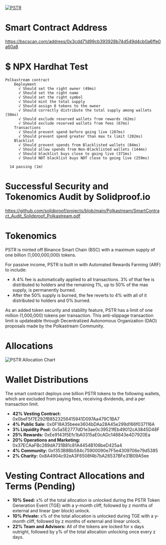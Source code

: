 [![PSTR](https://user-images.githubusercontent.com/91648013/221707835-cf4e7df9-513b-4efe-87bc-918af7aaf73f.png)](https://youtu.be/bEgEipxV24c)

# Smart Contract Address
https://bscscan.com/address/0x3cdd71d99cb393928b74d549d4cb0a6ffe0a60a8

# $ NPX Hardhat Test

```
Polkastream contract
    Deployment
      √ Should set the right owner (49ms)
      √ Should set the right name
      √ Should set the right symbol
      √ Should mint the total supply
      √ Should assign 0 tokens to the owner
      √ Should correctly distribute the total supply among wallets (50ms)
      √ Should exclude reserved wallets from rewards (62ms)
      √ Should exclude reserved wallets from fees (67ms)
    Transactions
      √ Should prevent spend before going live (207ms)
      √ Should prevent spend greater than max tx limit (202ms)
    Blacklist
      √ Should prevent spends from Blacklisted wallets (84ms)
      √ Should allow spends from Non-Blacklisted wallets (144ms)
      √ Should blacklist buys close to going live (371ms)
      √ Should NOT blacklist buys NOT close to going live (259ms)

  14 passing (1m)
```
# Successful Security and Tokenomics Audit by Solidproof.io
https://github.com/solidproof/projects/blob/main/Polkastream/SmartContract_Audit_Solidproof_Polkastream.pdf

# Tokenomics
PSTR is minted off Binance Smart Chain (BSC) with a maximum supply of one billion (1,000,000,000) tokens. 

For passive income, PSTR is built in with Automated Rewards Farming (ARF) to include:

- A 4% fee is automatically applied to all transactions. 3% of that fee is distributed to holders and the remaining 1%, up to 50% of the max supply, is permanently burned.
- After the 50% supply is burned, the fee reverts to 4% with all of it distributed to holders and 0% burned. 

As an added token security and stability feature, PSTR has a limit of one million (1,000,000) tokens per transaction. This anti-slippage transaction limit is updateable through Decentralized Autonomous Organization (DAO) proposals made by the Polkastream Community.


# Allocations
![PSTR Allocation Chart](https://user-images.githubusercontent.com/91648013/188272712-055fcd46-e1a7-4dd1-808f-948bcd198f76.png)


# Wallet Distributions
The smart contract deploys one billion PSTR tokens to the following wallets, which are excluded from paying fees, receiving dividends, and a per transaction limit.
- **42% Vesting Contract:** 0x0beF5f7E292fB8523256415941D097Aa479C1BA7
- **4% Public Sale**: 0x0F18A35beee3604bDAa28A45e299d166f037116A
- **3% Liquidity Pool:** 0x5a5E2777dD1e3ae0c39521fEb49012cA3845D48F
- **25% Rewards:** 0xEe9143f5Efc1bA0315aE0cADc148843e4D7920Ea
- **20% Operations and Marketing:** 0x37ECAaFBc289dA731B81c81A4454B108beD425a4  
- **4% Community:** 0xf353B8Bb584c75900090e7F5e4309706e79d5385
- **2% Charity:** 0x8A4904c92eA3F6508f4b7bA26537BFe31B09A5ee


# Vesting Contract Allocations and Terms (Pending)
- **10% Seed:** x% of the total allocation is unlocked during the PSTR Token Generation Event (TGE) with a y-month cliff, followed by z months of external and linear (per block) unlock.
- **10% Private:** x% of the total allocation is unlocked during TGE with a y-month cliff, followed by z months of external and linear unlock.
- **22% Team and Advisors:** All of the tokens are locked for x days outright, followed by y% of the total allocation unlocking once every z days.  
